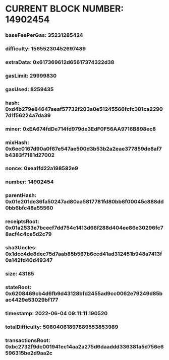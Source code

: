 # CURRENT BLOCK NUMBER: 14902454

### baseFeePerGas: 35231285424
### difficulty: 15655230452697489
### extraData: 0x617369612d65617374322d38
### gasLimit: 29999830
### gasUsed: 8259435
### hash: 0xd4b279e84647aeaf57732f203a0e51245566fcfc381ca22907d1f56224a7da39
### miner: 0xEA674fdDe714fd979de3EdF0F56AA9716B898ec8
### mixHash: 0x6ec0167d90a0f67e547ae500d3b53b2a2eae377859de8af7b4383f7181d27002
### nonce: 0xea1fd22a198582e9
### number: 14902454
### parentHash: 0x01e201de36fa50247ad80aa5817781fd80bb6f00045c888dd0bb6bfc48a55560
### receiptsRoot: 0x01a2533e7bcecf7dd754c1413d66f288d404ee86e30296fc78acf4c4ce5d2c79
### sha3Uncles: 0x1dcc4de8dec75d7aab85b567b6ccd41ad312451b948a7413f0a142fd40d49347
### size: 43185
### stateRoot: 0x6208469cb4d6fb9d43128bfd2455ad9cc0062e79249d85bac4429e53029bf177
### timestamp: 2022-06-04 09:11:11.190520
### totalDifficulty: 50804061897889553853989
### transactionsRoot: 0xbc2732f9dc001941ec14aa2a275d6daaddd336381a5d756e6596315be2d9aa2c
